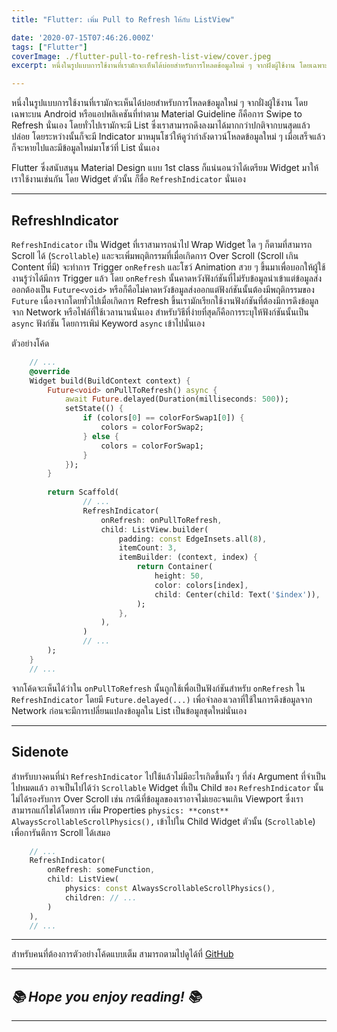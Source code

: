 ```yaml
---
title: "Flutter: เพิ่ม Pull to Refresh ให้กับ ListView"

date: '2020-07-15T07:46:26.000Z'
tags: ["Flutter"]
coverImage: ./flutter-pull-to-refresh-list-view/cover.jpeg
excerpt: หนึ่งในรูปแบบการใช้งานที่เรามักจะเห็นได้บ่อยสำหรับการโหลดข้อมูลใหม่ ๆ จากฝั่งผู้ใช้งาน โดยเฉพาะบน Android หรือแอปพลิเคชันที่ทำตาม Material Guideline ก็คือการ Swipe to Refresh นั่นเอง โดยทั่วไปเรามักจะมี List ซึ่งเราสามารถดึงลงมาได้มากกว่าปกติจากบนสุดแล้วปล่อย โดยระหว่างนั้นก็จะมี Indicator มาหมุนโชว์ให้ดูว่ากำลังดาวน์โหลดข้อมูลใหม่ ๆ เมื่อเสร็จแล้วก็จะหายไปและมีข้อมูลใหม่มาโชว์ที่ List นั่นเอง

---
```


หนึ่งในรูปแบบการใช้งานที่เรามักจะเห็นได้บ่อยสำหรับการโหลดข้อมูลใหม่ ๆ จากฝั่งผู้ใช้งาน โดยเฉพาะบน Android หรือแอปพลิเคชันที่ทำตาม Material Guideline ก็คือการ Swipe to Refresh นั่นเอง โดยทั่วไปเรามักจะมี List ซึ่งเราสามารถดึงลงมาได้มากกว่าปกติจากบนสุดแล้วปล่อย โดยระหว่างนั้นก็จะมี Indicator มาหมุนโชว์ให้ดูว่ากำลังดาวน์โหลดข้อมูลใหม่ ๆ เมื่อเสร็จแล้วก็จะหายไปและมีข้อมูลใหม่มาโชว์ที่ List นั่นเอง

Flutter ซึ่งสนับสนุน Material Design แบบ 1st class ก็แน่นอนว่าได้เตรียม Widget มาให้เราใช้งานเช่นกัน โดย Widget ตัวนั้น ก็ชื่อ `RefreshIndicator` นั่นเอง

---

## RefreshIndicator

`RefreshIndicator` เป็น Widget ที่เราสามารถนำไป Wrap Widget ใด ๆ ก็ตามที่สามารถ Scroll ได้ (`Scrollable`) และจะเพิ่มพฤติกรรมที่เมื่อเกิดการ Over Scroll (Scroll เกิน Content ที่มี) จะทำการ Trigger `onRefresh` และโชว์ Animation สวย ๆ ขึ้นมาเพื่อบอกให้ผู้ใช้งานรู้ว่าได้มีการ Trigger แล้ว โดย `onRefresh` นั้นคาดหวังฟังก์ชันที่ไม่รับข้อมูลนำเข้าแต่ข้อมูลส่งออกต้องเป็น `Future<void>` หรือก็คือไม่คาดหวังข้อมูลส่งออกแต่ฟังก์ชันนั้นต้องมีพฤติกรรมของ `Future` เนื่องจากโดยทั่วไปเมื่อเกิดการ Refresh ขึ้นเรามักเรียกใช้งานฟังก์ชันที่ต้องมีการดึงข้อมูลจาก Network หรือไฟล์ที่ใช้เวลานานนั่นเอง สำหรับวิธีที่ง่ายที่สุดก็คือการระบุให้ฟังก์ชันนั้นเป็น `async` ฟังก์ชัน โดยการเพิม่ Keyword `async` เข้าไปนั่นเอง

ตัวอย่างโค้ด

```dart
    // ...
    @override
    Widget build(BuildContext context) {
    	Future<void> onPullToRefresh() async {
    		await Future.delayed(Duration(milliseconds: 500));
    		setState(() {
    			if (colors[0] == colorForSwap1[0]) {
    				colors = colorForSwap2;
    			} else {
    				colors = colorForSwap1;
    			}
    		});
    	}
        
    	return Scaffold(
                // ...
                RefreshIndicator(
                    onRefresh: onPullToRefresh,
                    child: ListView.builder(
                        padding: const EdgeInsets.all(8),
                        itemCount: 3,
                        itemBuilder: (context, index) {
                            return Container(
                                height: 50,
                                color: colors[index],
                                child: Center(child: Text('$index')),
                            );
                        },
                    ),
                )
                // ...
    	);
    }
    // ...
```

จากโค้ดจะเห็นได้ว่าใน `onPullToRefresh` นั้นถูกใช้เพื่อเป็นฟังก์ชันสำหรับ `onRefresh` ใน `RefreshIndicator` โดยมี `Future.delayed(...)` เพื่อจำลองเวลาที่ใช้ในการดึงข้อมูลจาก Network ก่อนจะมีการเปลี่ยนแปลงข้อมูลใน List เป็นข้อมูลชุดใหม่นั่นเอง

---

## Sidenote

สำหรับบางคนที่นำ `RefreshIndicator` ไปใช้แล้วไม่มีอะไรเกิดขึ้นทั้ง ๆ ที่ส่ง Argument ที่จำเป็นไปหมดแล้ว อาจเป็นไปได้ว่า `Scrollable` Widget ที่เป็น Child ของ `RefreshIndicator` นั้นไม่ได้รองรับการ Over Scroll เช่น กรณีที่ข้อมูลของเราอาจไม่เยอะจนเกิน Viewport ซึ่งเราสามารถแก้ไขได้โดยการ เพิ่ม Properties `physics: **const** AlwaysScrollableScrollPhysics(),` เข้าไปใน Child Widget ตัวนั้น (`Scrollable`) เพื่อการันตีการ Scroll ได้เสมอ

```dart
    // ...
    RefreshIndicator(
    	onRefresh: someFunction,
    	child: ListView(
    		physics: const AlwaysScrollableScrollPhysics(),
    		children: // ...
    	)
    ),
    // ...
```
---

สำหรับคนที่ต้องการตัวอย่างโค้ดแบบเต็ม สามารถตามไปดูได้ที่ [GitHub](https://github.com/Pittawat2542/flutter_pull_refresh_example)

---

## *📚 Hope you enjoy reading! 📚*

---
